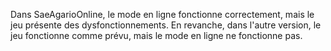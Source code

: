 Dans SaeAgarioOnline, le mode en ligne fonctionne correctement, mais le jeu présente des dysfonctionnements. En revanche, dans l'autre version, le jeu fonctionne comme prévu, mais le mode en ligne ne fonctionne pas.